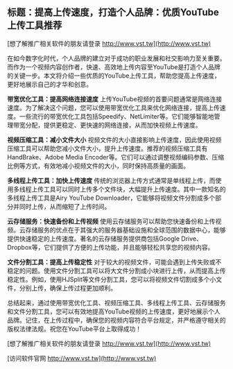 ## **标题：提高上传速度，打造个人品牌：优质YouTube上传工具推荐**

[想了解推广相关软件的朋友请登录 http://www.vst.tw](http://www.vst.tw)

在如今数字化时代，个人品牌的建立对于成功的职业发展和社交影响力至关重要。而作为一个视频内容创作者，快速、高效地上传内容至YouTube是打造个人品牌的关键一步。本文将介绍一些优质的YouTube上传工具，帮助您提高上传速度，更好地展示自己的才华和创意。

**带宽优化工具：提高网络连接速度**
上传YouTube视频的首要问题通常是网络连接速度。为了解决这个问题，您可以使用带宽优化工具来优化网络连接，提高上传速度。一些流行的带宽优化工具包括Speedify、NetLimiter等。它们能够智能地管理带宽分配，提供更稳定、更快速的网络连接，从而加快视频上传速度。

**视频压缩工具：减小文件大小**
视频文件的大小直接影响上传速度，因此使用视频压缩工具可以帮助您减小文件大小，提升上传速度。推荐的视频压缩工具有HandBrake、Adobe Media Encoder等。它们可以通过调整视频编码参数、压缩比例等方式，有效地减小视频文件的大小，同时保持高质量的画面。

**多线程上传工具：加快上传速度**
传统的浏览器上传方式通常是单线程上传，而使用多线程上传工具可以同时上传多个文件块，大幅提升上传速度。其中一款知名的多线程上传工具是Airy YouTube Downloader，它能够将视频文件分割成多个部分并同时上传，从而缩短了上传时间。

**云存储服务：快速备份和上传视频**
使用云存储服务可以帮助您快速备份和上传视频。云存储服务的优点在于其强大的服务器基础设施和全球范围的数据中心，能够提供快速稳定的上传速度。著名的云存储服务提供商包括Google Drive、Dropbox等，它们提供了方便的上传功能，并且能够轻松共享您的视频内容。

**文件分割工具：提高上传稳定性**
对于较大的视频文件，可能会遇到上传失败或不稳定的问题。使用文件分割工具可以将大文件分割成小块进行上传，从而提高上传稳定性。例如，使用HJSplit等文件分割工具，您可以将视频文件切割成多个小文件，分别上传，确保上传过程更加顺利。

总结起来，通过使用带宽优化工具、视频压缩工具、多线程上传工具、云存储服务和文件分割工具，您可以有效地提高YouTube视频的上传速度，更好地展示个人品牌。记住，在上传过程中，确保您的视频内容符合平台规定，并严格遵守相关的版权法律法规。祝您在YouTube平台上取得成功！

[想了解推广相关软件的朋友请登录 http://www.vst.tw](http://www.vst.tw)


[访问软件官网 http://www.vst.tw](http://www.vst.tw)
